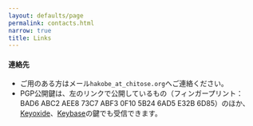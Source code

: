 ```yaml
---
layout: defaults/page
permalink: contacts.html
narrow: true
title: Links
---
```


#### 連絡先

- ご用のある方はメール`hakobe_at_chitose.org`へご連絡ください。
- PGP公開鍵は、左のリンクで公開しているもの（フィンガープリント：BAD6 ABC2 AEE8 73C7 ABF3 0F10 5B24 6AD5 E32B 6D85）のほか、[Keyoxide](https://keyoxide.org/BBBC1FDCE17A85BCCF8E9AA50EE8938A46827B8B)、[Keybase](https://keybase.io/hakobe)の鍵でも受信できます。
